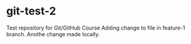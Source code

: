 # git-test-2
Test repository for Git/GitHub Course
Adding change to file in feature-1 branch. Anothe change made locally.
